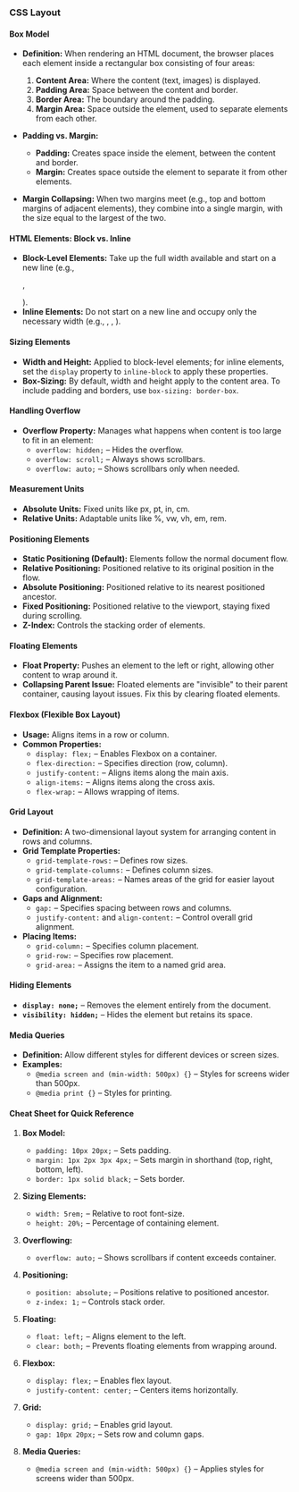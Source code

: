 ### CSS Layout

#### Box Model

- **Definition:** When rendering an HTML document, the browser places each element inside a rectangular box consisting of four areas:

  1. **Content Area:** Where the content (text, images) is displayed.
  2. **Padding Area:** Space between the content and border.
  3. **Border Area:** The boundary around the padding.
  4. **Margin Area:** Space outside the element, used to separate elements from each other.

- **Padding vs. Margin:**

  - **Padding:** Creates space inside the element, between the content and border.
  - **Margin:** Creates space outside the element to separate it from other elements.

- **Margin Collapsing:** When two margins meet (e.g., top and bottom margins of adjacent elements), they combine into a single margin, with the size equal to the largest of the two.

#### HTML Elements: Block vs. Inline

- **Block-Level Elements:** Take up the full width available and start on a new line (e.g., <p>, <div>).
- **Inline Elements:** Do not start on a new line and occupy only the necessary width (e.g., <span>, <a>, <img>).

#### Sizing Elements

- **Width and Height:** Applied to block-level elements; for inline elements, set the `display` property to `inline-block` to apply these properties.
- **Box-Sizing:** By default, width and height apply to the content area. To include padding and borders, use `box-sizing: border-box`.

#### Handling Overflow

- **Overflow Property:** Manages what happens when content is too large to fit in an element:
  - `overflow: hidden;` – Hides the overflow.
  - `overflow: scroll;` – Always shows scrollbars.
  - `overflow: auto;` – Shows scrollbars only when needed.

#### Measurement Units

- **Absolute Units:** Fixed units like px, pt, in, cm.
- **Relative Units:** Adaptable units like %, vw, vh, em, rem.

#### Positioning Elements

- **Static Positioning (Default):** Elements follow the normal document flow.
- **Relative Positioning:** Positioned relative to its original position in the flow.
- **Absolute Positioning:** Positioned relative to its nearest positioned ancestor.
- **Fixed Positioning:** Positioned relative to the viewport, staying fixed during scrolling.
- **Z-Index:** Controls the stacking order of elements.

#### Floating Elements

- **Float Property:** Pushes an element to the left or right, allowing other content to wrap around it.
- **Collapsing Parent Issue:** Floated elements are "invisible" to their parent container, causing layout issues. Fix this by clearing floated elements.

#### Flexbox (Flexible Box Layout)

- **Usage:** Aligns items in a row or column.
- **Common Properties:**
  - `display: flex;` – Enables Flexbox on a container.
  - `flex-direction:` – Specifies direction (row, column).
  - `justify-content:` – Aligns items along the main axis.
  - `align-items:` – Aligns items along the cross axis.
  - `flex-wrap:` – Allows wrapping of items.

#### Grid Layout

- **Definition:** A two-dimensional layout system for arranging content in rows and columns.
- **Grid Template Properties:**
  - `grid-template-rows:` – Defines row sizes.
  - `grid-template-columns:` – Defines column sizes.
  - `grid-template-areas:` – Names areas of the grid for easier layout configuration.
- **Gaps and Alignment:**
  - `gap:` – Specifies spacing between rows and columns.
  - `justify-content:` and `align-content:` – Control overall grid alignment.
- **Placing Items:**
  - `grid-column:` – Specifies column placement.
  - `grid-row:` – Specifies row placement.
  - `grid-area:` – Assigns the item to a named grid area.

#### Hiding Elements

- **`display: none;`** – Removes the element entirely from the document.
- **`visibility: hidden;`** – Hides the element but retains its space.

#### Media Queries

- **Definition:** Allow different styles for different devices or screen sizes.
- **Examples:**
  - `@media screen and (min-width: 500px) {}` – Styles for screens wider than 500px.
  - `@media print {}` – Styles for printing.

#### Cheat Sheet for Quick Reference

1. **Box Model:**

   - `padding: 10px 20px;` – Sets padding.
   - `margin: 1px 2px 3px 4px;` – Sets margin in shorthand (top, right, bottom, left).
   - `border: 1px solid black;` – Sets border.

2. **Sizing Elements:**

   - `width: 5rem;` – Relative to root font-size.
   - `height: 20%;` – Percentage of containing element.

3. **Overflowing:**

   - `overflow: auto;` – Shows scrollbars if content exceeds container.

4. **Positioning:**

   - `position: absolute;` – Positions relative to positioned ancestor.
   - `z-index: 1;` – Controls stack order.

5. **Floating:**

   - `float: left;` – Aligns element to the left.
   - `clear: both;` – Prevents floating elements from wrapping around.

6. **Flexbox:**

   - `display: flex;` – Enables flex layout.
   - `justify-content: center;` – Centers items horizontally.

7. **Grid:**

   - `display: grid;` – Enables grid layout.
   - `gap: 10px 20px;` – Sets row and column gaps.

8. **Media Queries:**
   - `@media screen and (min-width: 500px) {}` – Applies styles for screens wider than 500px.
